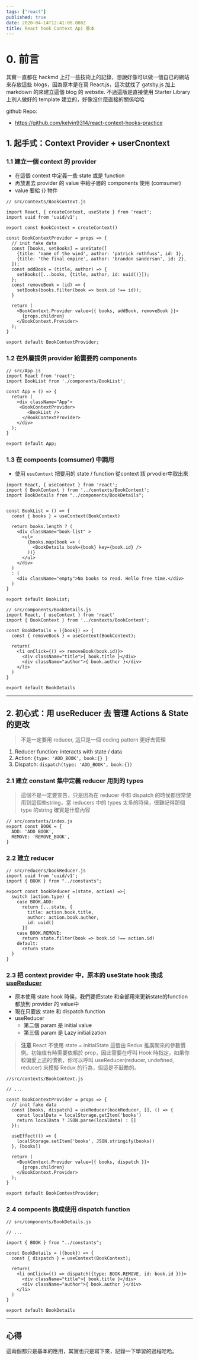 ```yaml
---
tags: ["react"]
published: true
date: 2020-04-14T12:41:00.000Z
title: React hook Context Api 基本
---
```


# 0. 前言
其實一直都在 hackmd 上打一些技術上的記錄，想說好像可以做一個自已的網站來存放這些 blogs，因為原本是在寫 React.js，這次就找了 gatsby.js 加上 markdown 的來建立這個 blog 的 website. 不過這版是直接使用 Starter Library 上別人做好的 template 建立的，好像沒什麼直接的關係哈哈

github Repo:
- https://github.com/kelvin9314/react-context-hooks-practice

## 1. 起手式：Context Provider + userCnontext

### 1.1 建立一個 context 的 provider
- 在這個 context 中定義一些 state 或是 function
- 再放進去 provider 的 value 中給子層的 components 使用 (comsumer)
- value 要給 {} 物件

```javascript=
// src/contexts/BookContext.js

import React, { createContext, useState } from 'react';
import uuid from 'uuid/v1';

export const BookContext = createContext()

const BookContextProvider = props => {
  // init fake data
  const [books, setBooks] = useState([
    {title: 'name of the wind', author: 'patrick rothfuss', id: 1},
    {title: 'the final empire', author: 'brandon sanderson', id: 2},
  ]);
  const addBook = (title, author) => {
    setBooks([...books, {title, author, id: uuid()}]); 
  };
  const removeBook = (id) => {
    setBooks(books.filter(book => book.id !== id));
  }

  return (
    <BookContext.Provider value={{ books, addBook, removeBook }}>
      {props.children}
    </BookContext.Provider>
  );
}

export default BookContextProvider;
```

### 1.2 在外層提供 provider 給需要的 components

```javascript=
// src/App.js
import React from 'react';
import BookList from './components/BookList';

const App = () => {
  return (
    <div className="App">
     <BookContextProvider>
        <BookList />
      </BookContextProvider>
    </div>
  );
}

export default App;

```


### 1.3 在 compoents (comsumer) 中調用
- 使用 `useContext` 把要用的 state / function 從context 該 prvodier中取出來

```javascript=
import React, { useContext } from 'react';
import { BookContext } from '../contexts/BookContext';
import BookDetails from "../components/BookDetails";


const BookList = () => {
  const { books } = useContext(BookContext)
  
  return books.length ? ( 
    <div className="book-list" >
      <ul>
        {books.map(book => (
          <BookDetails book={book} key={book.id} />
        ))}
      </ul>
    </div>
  ) 
  : (
    <div className="empty">No books to read. Hello free time.</div>
  )
}
 
export default BookList;

```

```javascript=
// src/components/BookDetails.js
import React, { useContext } from 'react'
import { BookContext } from '../contexts/BookContext';

const BookDetails = ({book}) => {
  const { removeBook } = useContext(BookContext);

  return(
    <li onClick={() => removeBook(book.id)}>
      <div className="title">{ book.title }</div>
      <div className="author">{ book.author }</div>
    </li>
  )
}

export default BookDetails

```

---

## 2. 初心式：用 useReducer 去 管理 Actions & State 的更改
> 不是一定要用 reducer, 這只是一個 coding pattern 更好去管理
1. Reducer function: interacts with state / data
2. Action: `{type: 'ADD_BOOK', book:{} }`
3. Dispatch: `dispatch(type: 'ADD_BOOK', book:{})`

### 2.1 建立 constant 集中定義 reducer 用到的 types
> 這個不是一定要宣告，只是因為在 reducer 中和 dispatch 的時侯都很常使用到這個些string，當 reducers 中的 types 太多的時侯，很難記得那個 type 的string 確實是什麼內容

```javascript=
// src/constants/index.js
export const BOOK = {
  ADD: 'ADD_BOOK',
  REMOVE: 'REMOVE_BOOK',
}
```

### 2.2 建立 reducer

```javascript=
// src/reducers/bookReducer.js
import uuid from 'uuid/v1';
import { BOOK } from "../constants";

export const bookReducer =(state, action) =>{
  switch (action.type) {
    case BOOK.ADD:
      return [...state, {
        title: action.book.title,
        author: action.book.author,
        id: uuid()
      }]
    case BOOK.REMOVE:
      return state.filter(book => book.id !== action.id)
    default:
      return state
  }
}
```


### 2.3 把 context provider 中，原本的 useState hook 換成 [useReducer](useReducer)
- 原本使用 state hook 時侯，我們要把state 和全部用來更新state的function 都放到 provider 的 value中
- 現在只要放 state 和 dispatch function
- useReducer 
	- 第二個 param 是 initial value
	- 第三個 param 是 Lazy initialization 
>**注意** 
React 不使用 state = initialState 這個由 Redux 推廣開來的參數慣例。初始值有時需要依賴於 prop，因此需要在呼叫 Hook 時指定。如果你較偏愛上述的慣例，你可以呼叫 useReducer(reducer, undefined, reducer) 來摸擬 Redux 的行為，但這是不鼓勵的。

```javascript=
//src/contexts/BookContext.js

// ...

const BookContextProvider = props => {
  // init fake data
  const [books, dispatch] = useReducer(bookReducer, [], () => {
    const localData = localStorage.getItem('books')
    return localData ? JSON.parse(localData) : []
  });

  useEffect(() => {
    localStorage.setItem('books', JSON.stringify(books))
  }, [books])

  return (
    <BookContext.Provider value={{ books, dispatch }}>
      {props.children}
    </BookContext.Provider>
  );
}
 
export default BookContextProvider;
```

### 2.4 compoents 換成使用 dispatch function

```javascript=
// src/components/BookDetails.js

// ...

import { BOOK } from "../constants";

const BookDetails = ({book}) => {
  const { dispatch } = useContext(BookContext);

  return(
    <li onClick={() => dispatch({type: BOOK.REMOVE, id: book.id })}>
      <div className="title">{ book.title }</div>
      <div className="author">{ book.author }</div>
    </li>
  )
}

export default BookDetails

```

---

## 心得

這兩個都只是基本的應用，其實也只是寫下來，記錄一下學習的過程哈哈。  
